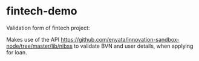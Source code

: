 # fintech-demo

Validation form of fintech project:

Makes use of the API https://github.com/enyata/innovation-sandbox-node/tree/master/lib/nibss to validate BVN and user details, when applying for loan.
